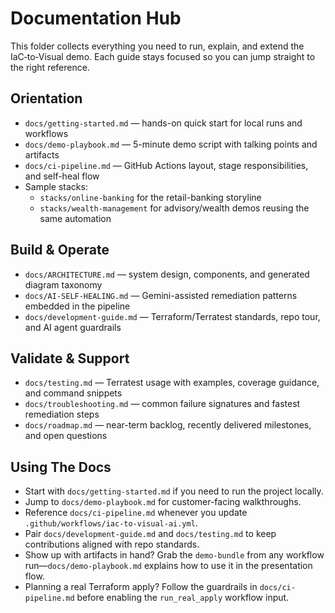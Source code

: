 # Documentation Hub

This folder collects everything you need to run, explain, and extend the IaC‑to‑Visual demo. Each guide stays focused so you can jump straight to the right reference.

## Orientation
- `docs/getting-started.md` — hands-on quick start for local runs and workflows
- `docs/demo-playbook.md` — 5-minute demo script with talking points and artifacts
- `docs/ci-pipeline.md` — GitHub Actions layout, stage responsibilities, and self-heal flow
- Sample stacks:
  - `stacks/online-banking` for the retail-banking storyline
  - `stacks/wealth-management` for advisory/wealth demos reusing the same automation

## Build & Operate
- `docs/ARCHITECTURE.md` — system design, components, and generated diagram taxonomy
- `docs/AI-SELF-HEALING.md` — Gemini-assisted remediation patterns embedded in the pipeline
- `docs/development-guide.md` — Terraform/Terratest standards, repo tour, and AI agent guardrails

## Validate & Support
- `docs/testing.md` — Terratest usage with examples, coverage guidance, and command snippets
- `docs/troubleshooting.md` — common failure signatures and fastest remediation steps
- `docs/roadmap.md` — near-term backlog, recently delivered milestones, and open questions

## Using The Docs
- Start with `docs/getting-started.md` if you need to run the project locally.
- Jump to `docs/demo-playbook.md` for customer-facing walkthroughs.
- Reference `docs/ci-pipeline.md` whenever you update `.github/workflows/iac-to-visual-ai.yml`.
- Pair `docs/development-guide.md` and `docs/testing.md` to keep contributions aligned with repo standards.
- Show up with artifacts in hand? Grab the `demo-bundle` from any workflow run—`docs/demo-playbook.md` explains how to use it in the presentation flow.
- Planning a real Terraform apply? Follow the guardrails in `docs/ci-pipeline.md` before enabling the `run_real_apply` workflow input.
